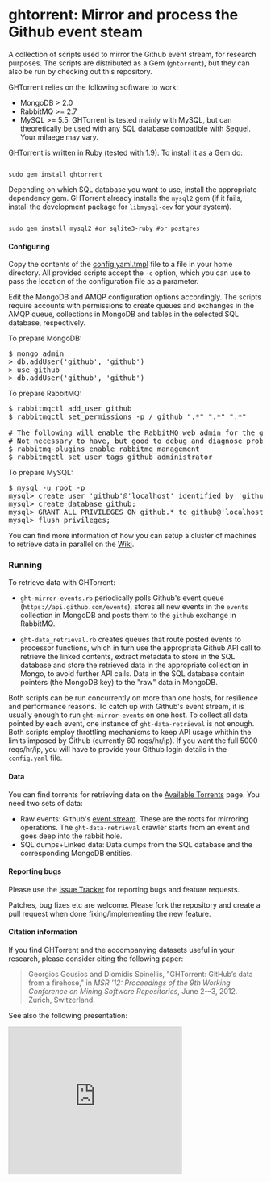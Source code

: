 ghtorrent: Mirror and process the Github event steam
=========================================================

A collection of scripts used to mirror the Github event stream, for 
research purposes. The scripts are distributed as a Gem (`ghtorrent`),
but they can also be run by checking out this repository.

GHTorrent relies on the following software to work:

* MongoDB > 2.0
* RabbitMQ >= 2.7
* MySQL >= 5.5. GHTorrent is tested mainly with MySQL, but can theoretically be
used with any SQL database compatible with [Sequel](http://sequel.rubyforge.org/rdoc/files/doc/opening_databases_rdoc.html). Your milaege may vary.

GHTorrent is written in Ruby (tested with 1.9). To install it as a Gem do:

<code>
sudo gem install ghtorrent 
</code>

Depending on which SQL database you want to use, install the appropriate
dependency gem. GHTorrent already installs the `mysql2` gem (if it fails,
install the development package for `libmysql-dev` for your system).

<code>
sudo gem install mysql2 #or sqlite3-ruby #or postgres
</code>

#### Configuring

Copy the contents of the 
[config.yaml.tmpl](https://github.com/gousiosg/github-mirror/blob/master/config.yaml.tmpl)
file to a file in your home directory. All provided scripts accept the `-c`
option, which you can use to pass the location of the configuration file as
a parameter.

Edit the MongoDB and AMQP configuration options accordingly. The scripts
require accounts with permissions to create queues and exchanges in the AMQP
queue, collections in MongoDB and tables in the selected SQL database,
respectively.

To prepare MongoDB:

<pre>
$ mongo admin
> db.addUser('github', 'github')
> use github
> db.addUser('github', 'github')
</pre>

To prepare RabbitMQ:

<pre>
$ rabbitmqctl add_user github
$ rabbitmqctl set_permissions -p / github ".*" ".*" ".*"

# The following will enable the RabbitMQ web admin for the github user
# Not necessary to have, but good to debug and diagnose problems
$ rabbitmq-plugins enable rabbitmq_management
$ rabbitmqctl set_user_tags github administrator
</pre>

To prepare MySQL:

<pre>
$ mysql -u root -p
mysql> create user 'github'@'localhost' identified by 'github';
mysql> create database github;
mysql> GRANT ALL PRIVILEGES ON github.* to github@'localhost';
mysql> flush privileges;
</pre>

You can find more information of how you can setup a cluster of machines
to retrieve data in parallel on the [Wiki](https://github.com/gousiosg/github-mirror/wiki/Setting-up-a-mirroring-cluster).

### Running

To retrieve data with GHTorrent: 

* `ght-mirror-events.rb` periodically polls Github's event
queue (`https://api.github.com/events`), stores all new events in the
`events` collection in MongoDB and posts them to the `github` exchange in
RabbitMQ.

* `ght-data_retrieval.rb` creates queues that route posted events to processor
functions, which in turn use the appropriate Github API call to retrieve the
linked contents, extract metadata to store in the SQL database and store the
retrieved data in the appropriate collection in Mongo, to avoid further API
calls. Data in the SQL database contain pointers (the MongoDB key) to the
"raw" data in MongoDB.

Both scripts can be run concurrently on more than one hosts, for resilience
and performance reasons. To catch up with Github's event stream, it is
usually enough to run `ght-mirror-events` on one host. To collect all data
pointed by each event, one instance of `ght-data-retrieval` is not enough.
Both scripts employ throttling mechanisms to keep API usage whithin the
limits imposed by Github (currently 60 reqs/hr/ip). If you want the full
5000 reqs/hr/ip, you will have to provide your Github login details 
in the `config.yaml` file.

#### Data

You can find torrents for retrieving data on the 
[Available Torrents](https://ghtorrent.org/downloads.html) page. You need two sets of data:

* Raw events: Github's [event stream](https://api.github.com/events). These
are the roots for mirroring operations. The `ght-data-retrieval` crawler starts
from an event and goes deep into the rabbit hole.
* SQL dumps+Linked data: Data dumps from the SQL database and the corresponding
MongoDB entities.

#### Reporting bugs

Please use the [Issue
Tracker](https://github.com/gousiosg/github-mirror/issues) for reporting bugs
and feature requests.

Patches, bug fixes etc are welcome. Please fork the repository and create
a pull request when done fixing/implementing the new feature.

#### Citation information

If you find GHTorrent and the accompanying datasets useful in your research,
please consider citing the following paper:

> Georgios Gousios and Diomidis Spinellis, "GHTorrent: GitHub’s data from a firehose," in _MSR '12: Proceedings of the 9th Working Conference on Mining Software Repositories_, June 2-–3, 2012. Zurich, Switzerland.

See also the following presentation:

<iframe src="http://www.slideshare.net/slideshow/embed_code/13184524?rel=0" width="342" height="291" frameborder="0" marginwidth="0" marginheight="0" scrolling="no" style="border:1px solid #CCC;border-width:1px 1px 0;margin-bottom:5px" allowfullscreen/> 
<div style="margin-bottom:5px"> <strong> <a href="http://www.slideshare.net/gousiosg/ghtorrent-githubs-data-from-a-firehose-13184524" title="GHTorrent: Github&#39;s Data from a Firehose" target="_blank">GHTorrent: Github&#39;s Data from a Firehose</a> </strong> </div>

#### Authors

[Georgios Gousios](http://istlab.dmst.aueb.gr/~george) <gousiosg@gmail.com>

[Diomidis Spinellis](http://www.dmst.aueb.gr/dds) <dds@aueb.gr>

#### License

[2-clause BSD](http://www.opensource.org/licenses/bsd-license.php)

